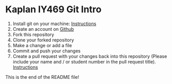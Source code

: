 # Kaplan IY469 Git Intro

1. Install git on your machine: [Instructions](https://github.com/git-guides/install-git)
2. Create an account on [Github](https://github.com/)
3. Fork this repository
4. Clone your forked repository
5. Make a change or add a file
6. Commit and push your changes
7. Create a pull request with your changes back into this repository (Please include your name and / or student number in the pull request title). [Instructions](https://docs.github.com/en/pull-requests/collaborating-with-pull-requests/proposing-changes-to-your-work-with-pull-requests/creating-a-pull-request-from-a-fork)


This is the end of the README file!